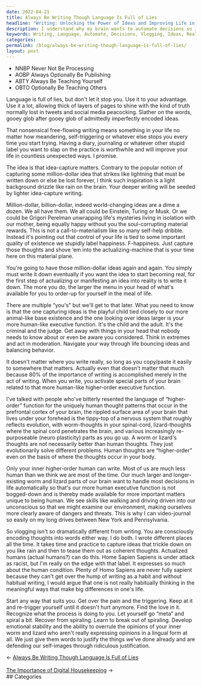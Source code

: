 ```yaml
---
date: 2022-04-21
title: Always Be Writing Though Language Is Full of Lies
headline: "Writing: Unlocking the Power of Ideas and Improving Life in Unexpected Ways"
description: I understand why my brain wants to automate decisions so I can focus on more important matters like writing and vlogging. Writing and vlogging are both ways of encoding thoughts into words, and can help manifest ideas into reality. With practice, I can capture ideas and turn them into coherent thoughts. Learn how writing can be used to your advantage and improve your life in unexpected ways.
keywords: Writing, Language, Automate, Decisions, Vlogging, Ideas, Reality, Executive Function, Higher-Order, Manifest, Capture, Coherent, Thoughts, Walking, Driving, Video-Journaling
categories: 
permalink: /blog/always-be-writing-though-language-is-full-of-lies/
layout: post
---
```



- NNBP Never Not Be Processing
- AOBP Always Optionally Be Publishing
- ABTY Always Be Teaching Yourself
- OBTO Optionally Be Teaching Others

Language is full of lies, but don't let it stop you. Use it to your advantage.
Use it a lot, allowing thick of layers of pages to shine with the kind of truth
normally lost in tweets and social media peacocking. Slather on the words,
gooey glob after gooey glob of admittedly imperfectly encoded ideas.

That nonsensical free-flowing writing means something in your life no matter
how meandering, self-triggering or whatever else stops you every time you start
trying. Having a diary, journaling or whatever other stupid label you want to
slap on the practice is worthwhile and will improve your life in countless
unexpected ways. I promise.

The idea is that idea-capture matters. Contrary to the popular notion of
capturing some million-dollar idea that strikes like lightning that must be
written down or else be lost forever, I think such inspiration is a light
background drizzle like rain on the brain. Your deeper writing will be seeded
by lighter idea-capture writing.

Million-dollar, billion-dollar, indeed world-changing ideas are a dime a dozen.
We all have them. We all could be Einstein, Turing or Musk. Or we could be
Grigori Perelman unwrapping life's mysteries living in isolation with our
mother, being equally happy without you the soul-corrupting material rewards.
This is not a call-to-materialism like so many self-help dribble. Instead it's
pointing out that control of your life is tied to some important quality of
existence we stupidly label happiness. F-happiness. Just capture those thoughts
and shove ‘em into the actualizing-machine that is your time here on this
material plane.

You're going to have those million-dollar ideas  again and again. You simply
must write it down eventually if you want the idea to start becoming real, for
the first step of actualizing or manifesting an idea into reality is to write
it down. The more you do, the larger the menu in your head of what's available
for you to order-up for yourself in the meal of life.

There are multiple “you's” but we'll get to that later. What you need to know
is that the one capturing ideas is the playful child tied closely to our more
animal-like base existence and the one looking over ideas larger is your more
human-like executive function. It's the child and the adult. It's the criminal
and the judge. Get away with things in your head that nobody needs to know
about or even be aware you considered. Think in extremes and act in moderation.
Navigate your way through life bouncing ideas and balancing behavior.

It doesn't matter where you write really, so long as you copy/paste it easily
to somewhere that matters. Actually even that doesn't matter that much because
80% of the importance of writing is accomplished merely in the act of writing.
When you write, you activate special parts of your brain related to that more
human-like higher-order executive function.

I've talked with people who've bitterly resented the language of “higher-order”
function for the uniquely human thought patterns that occur in the prefrontal
cortex of your brain, the rippled surface area of your brain that lives under
your forehead is the tippy-top of a nervous system that roughly reflects
evolution, with worm-thoughts in your spinal-cord, lizard-thoughts where the
spinal cord penetrates the brain, and various increasingly re-purposeable
(neuro plasticity) parts as you go up. A worm or lizard's thoughts are not
necessarily better than human thoughts. They just evolutionarily solve
different problems. Human thoughts are “higher-order” even on the basis of
where the thoughts occur in your body.

Only your inner higher-order human can write. Most of us are much less human
than we think we are most of the time. Our much larger and longer-existing worm
and lizard parts of our brain want to handle most decisions in life
automatically so that's our more human executive function is not bogged-down
and is thereby made available for more important matters unique to being human.
We see skills like walking and driving driven into our unconscious so that we
might examine our environment, making ourselves more clearly aware of dangers
and threats. This is why I can video-journal so easily on my long drives
between New York and Pennsylvania.

So vlogging isn't so dramatically different from writing. You are consciously
encoding thoughts into words either way. I do both. I wrote different places
all the time. It takes time and practice to capture ideas that trickle down on
you like rain and then to tease them out as coherent thoughts. Actualized
humans (actual humans?) can do this. Home Sapien Sapiens is under attack as
racist, but I'm really on the edge with that label. It expresses so much about
the human condition. Plenty of Homo Sapiens are never fully sapient because
they can't get over the hump of writing as a habit and without habitual
writing, I would argue that one is not really habitually thinking in the
meaningful ways that make big differences in one's life.

Start any way that suits you. Get over the pain and the triggering. Keep at it
and re-trigger yourself until it doesn't hurt anymore. Find the love in it.
Recognize what the process is doing to you. Let yourself go “meta” and spiral a
bit. Recover from spiraling. Learn to break out of spiraling. Develop emotional
stability and the ability to overrule the opinions of your inner worm and
lizard who aren't really expressing opinions in a lingual form at all. We just
give them words to justify the things we've done already and are defending our
self-images through ridiculous justification.

<div class="post-nav"><div class="post-nav-prev"><span class="arrow">&larr;&nbsp;</span><a href="/blog/always-be-writing-though-language-is-full-of-lies/">Always Be Writing Though Language Is Full of Lies</a></div> &nbsp; <div class="post-nav-next"><a href="/blog/the-importance-of-digital-housekeeping/">The Importance of Digital Housekeeping</a><span class="arrow">&nbsp;&rarr;</span></div></div>
## Categories

<ul></ul>